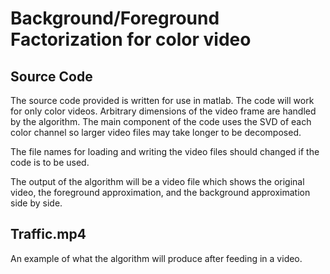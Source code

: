 <h1>
  Background/Foreground Factorization for color video
</h1>

<h2>
  Source Code
</h2>

<p>The source code provided is written for use in matlab. The code will work for only color videos. Arbitrary dimensions of the video frame are handled by the algorithm. The main component of the code uses the SVD of each color channel so larger video files may take longer to be decomposed.
</p>

<p>
  The file names for loading and writing the video files should changed if the code is to be used. 
</p>

<p>
The output of the algorithm will be a video file which shows the original video, the foreground approximation, and the background approximation side by side.
<p>

<h2>
Traffic.mp4
</h2>

An example of what the algorithm will produce after feeding in a video. 
